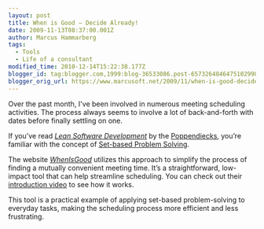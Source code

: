 ```yaml
---
layout: post
title: When is Good – Decide Already!
date: 2009-11-13T08:37:00.001Z
author: Marcus Hammarberg
tags:
  - Tools
  - Life of a consultant
modified_time: 2010-12-14T15:22:38.177Z
blogger_id: tag:blogger.com,1999:blog-36533086.post-6573264846475102998
blogger_orig_url: https://www.marcusoft.net/2009/11/when-is-good-decide-already.html
---
```


Over the past month, I've been involved in numerous meeting scheduling activities. The process always seems to involve a lot of back-and-forth with dates before finally settling on one.

If you’ve read *[Lean Software Development](https://www.amazon.com/Lean-Software-Development-Integrated-Principles/dp/097778030X)* by the [Poppendiecks](http://www.poppendieck.com/), you’re familiar with the concept of [Set-based Problem Solving](http://www.targetedconvergence.com/setbasedthinking.html).

The website *[WhenIsGood](http://whenisgood.net/)* utilizes this approach to simplify the process of finding a mutually convenient meeting time. It’s a straightforward, low-impact tool that can help streamline scheduling. You can check out their [introduction video](http://whenisgood.net/Videos) to see how it works.

This tool is a practical example of applying set-based problem-solving to everyday tasks, making the scheduling process more efficient and less frustrating.
